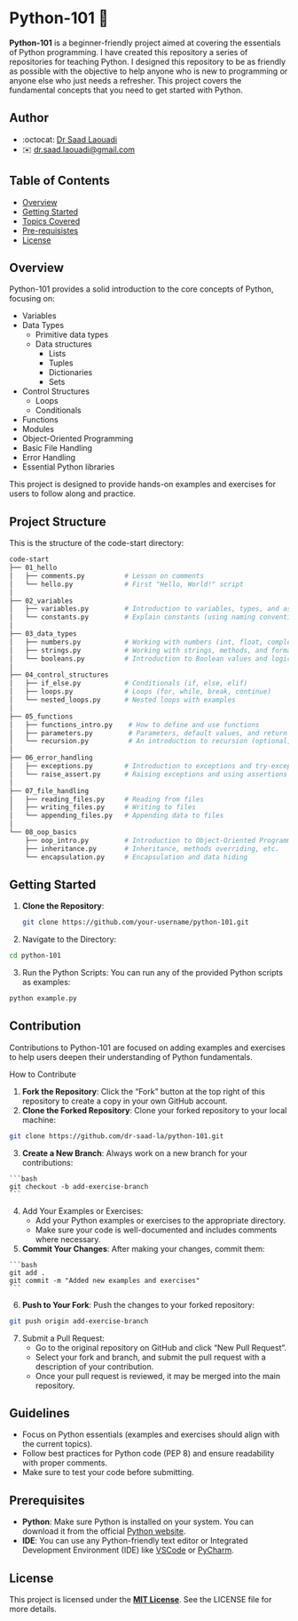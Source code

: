 # Python-101 🐍

**Python-101** is a beginner-friendly project aimed at covering the essentials of Python programming. I have created this repository a series of repositories for teaching Python. I designed this repository to be as friendly as possible with the objective to help anyone who is new to programming or anyone else who just needs a refresher. This project covers the fundamental concepts that you need to get started with Python.

## Author
- :octocat: [Dr Saad Laouadi](https://github.com/dr-saad-la)
- ✉️ [dr.saad.laouadi@gmail.com](mailto:dr.saad.laouadi@gmail.com)

## Table of Contents

- [Overview](#overview)
- [Getting Started](#getting-started)
- [Topics Covered](#contribution)
- [Pre-requisistes](#prerequisites)
- [License](#license)

## Overview

Python-101 provides a solid introduction to the core concepts of Python, focusing on:
- Variables
- Data Types
	- Primitive data types
	- Data structures
		- Lists
		- Tuples
		- Dictionaries
		- Sets
- Control Structures
	- Loops
	- Conditionals
- Functions
- Modules
- Object-Oriented Programming
- Basic File Handling
- Error Handling
- Essential Python libraries

This project is designed to provide hands-on examples and exercises for users to follow along and practice.

## Project Structure

This is the structure of the code-start directory: 

```bash
code-start
├── 01_hello
│   ├── comments.py          # Lesson on comments
│   └── hello.py             # First "Hello, World!" script
│
├── 02_variables
│   ├── variables.py         # Introduction to variables, types, and assignment
│   └── constants.py         # Explain constants (using naming conventions in Python)
│
├── 03_data_types
│   ├── numbers.py           # Working with numbers (int, float, complex)
│   ├── strings.py           # Working with strings, methods, and formatting
│   └── booleans.py          # Introduction to Boolean values and logic
│
├── 04_control_structures
│   ├── if_else.py           # Conditionals (if, else, elif)
│   ├── loops.py             # Loops (for, while, break, continue)
│   └── nested_loops.py      # Nested loops with examples
│
├── 05_functions
│   ├── functions_intro.py    # How to define and use functions
│   ├── parameters.py         # Parameters, default values, and return values
│   └── recursion.py          # An introduction to recursion (optional, for later stages)
│
├── 06_error_handling
│   ├── exceptions.py        # Introduction to exceptions and try-except blocks
│   └── raise_assert.py      # Raising exceptions and using assertions
│
├── 07_file_handling
│   ├── reading_files.py     # Reading from files
│   ├── writing_files.py     # Writing to files
│   └── appending_files.py   # Appending data to files
│
└── 08_oop_basics
    ├── oop_intro.py         # Introduction to Object-Oriented Programming (classes, objects)
    ├── inheritance.py       # Inheritance, methods overriding, etc.
    └── encapsulation.py     # Encapsulation and data hiding
```


## Getting Started

1. **Clone the Repository**:
   ```bash
   git clone https://github.com/your-username/python-101.git
   ```
2.	Navigate to the Directory:
   ```bash
   cd python-101
   ```
3.	Run the Python Scripts: You can run any of the provided Python scripts as examples:
   ```bash
   python example.py
   ```


## Contribution

Contributions to Python-101 are focused on adding examples and exercises to help users deepen their understanding of Python fundamentals.

How to Contribute

  1. **Fork the Repository**: Click the “Fork” button at the top right of this repository to create a copy in your own GitHub account.
  2. **Clone the Forked Repository**: Clone your forked repository to your local machine:

  ```sh
  git clone https://github.com/dr-saad-la/python-101.git
  ```

  3. **Create a New Branch**: Always work on a new branch for your contributions:
	
    ```bash
	git checkout -b add-exercise-branch
	```
  4. Add Your Examples or Exercises:
		- Add your Python examples or exercises to the appropriate directory.
		- Make sure your code is well-documented and includes comments where necessary.
  5. **Commit Your Changes**: After making your changes, commit them:
	
    ```bash
	git add .
	git commit -m "Added new examples and exercises"
	```
  6. **Push to Your Fork**: Push the changes to your forked repository:
	
   ```sh
   git push origin add-exercise-branch
   ```
  7. Submit a Pull Request:
		- Go to the original repository on GitHub and click “New Pull Request”.
		- Select your fork and branch, and submit the pull request with a description of your contribution.
		- Once your pull request is reviewed, it may be merged into the main repository.

## Guidelines

- Focus on Python essentials (examples and exercises should align with the current topics).
- Follow best practices for Python code (PEP 8) and ensure readability with proper comments.
- Make sure to test your code before submitting.

## Prerequisites

- **Python**: Make sure Python is installed on your system. You can download it from the official [Python website](https://www.python.org/).
- **IDE**: You can use any Python-friendly text editor or Integrated Development Environment (IDE) like [VSCode](https://code.visualstudio.com/) or [PyCharm](https://www.jetbrains.com/pycharm/).

## License

This project is licensed under the **[MIT License](./LICENSE)**. See the LICENSE file for more details.

